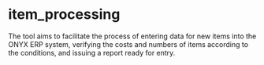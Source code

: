# item_processing
The tool aims to facilitate the process of entering data for new items into the ONYX ERP system, verifying the costs and numbers of items according to the conditions, and issuing a report ready for entry.
